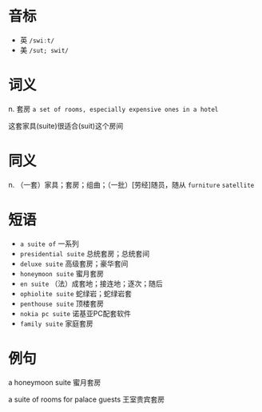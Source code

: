 # 音标

- 英 `/swiːt/`
- 美 `/sut; swit/`

# 词义

n. 套房
`a set of rooms, especially expensive ones in a hotel`



这套家具(suite)很适合(suit)这个房间

# 同义

n. （一套）家具；套房；组曲；（一批）[劳经]随员，随从
`furniture` `satellite`

# 短语

- `a suite of` 一系列
- `presidential suite` 总统套房；总统套间
- `deluxe suite` 高级套房；豪华套间
- `honeymoon suite` 蜜月套房
- `en suite` （法）成套地；接连地；逐次；随后
- `ophiolite suite` 蛇绿岩；蛇绿岩套
- `penthouse suite` 顶楼套房
- `nokia pc suite` 诺基亚PC配套软件
- `family suite` 家庭套房

# 例句

a honeymoon suite
蜜月套房

a suite of rooms for palace guests
王室贵宾套房


